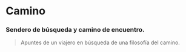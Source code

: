 # Camino
### Sendero de búsqueda y camino de encuentro.
> Apuntes de un viajero en búsqueda de una filosofía del camino.
